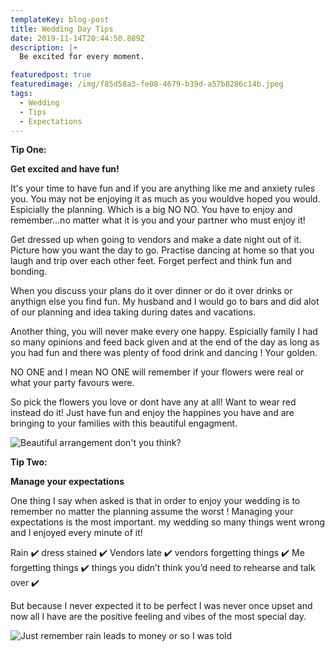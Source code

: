 ```yaml
---
templateKey: blog-post
title: Wedding Day Tips
date: 2019-11-14T20:44:50.889Z
description: |+
  Be excited for every moment.

featuredpost: true
featuredimage: /img/f85d58a3-fe08-4679-b39d-a57b8286c14b.jpeg
tags:
  - Wedding
  - Tips
  - Expectations
---
```

**Tip One:**

**Get excited and have fun!**

It's your time to have fun and if you are anything like me and anxiety rules you. You may not be enjoying it as much as you wouldve hoped you would. Espicially the planning. Which is a big NO NO. You have to enjoy and remember...no matter what it is you and your partner who must enjoy it! 

Get dressed up when going to vendors and make a date night out of it. Picture how you want the day to go. Practise dancing at home so that you laugh and trip over each other feet. Forget perfect and think fun and bonding.

When you discuss your plans do it over dinner or do it over drinks or anythign else you find fun. My husband and I would go to bars and did alot of our planning and idea taking during dates and vacations.

Another thing, you will never make every one happy. Espicially family I had so many opinions and feed back given and at the end of the day as long as you had fun and there was plenty of food drink and dancing ! Your golden. 

NO ONE and I mean NO ONE will remember if your flowers were real or what your party favours were.

So pick the flowers you love or dont have any at all! Want to wear red instead do it! Just have fun and enjoy the happines you have and are bringing to your families with this beautiful engagment.

![Beautiful arrangement don't you think?](/img/2f68a5fc-86cc-430f-8868-f337d2700a42.jpeg "Flowers")

**Tip Two:** 

**Manage your expectations**

One thing I say when asked is that in order to enjoy your wedding is to remember no matter the planning assume the worst ! Managing your expectations is the most important. my wedding so many things went wrong and I enjoyed every minute of it! 

Rain ✔️  dress stained ✔️  Vendors late ✔️ vendors forgetting things ✔️ Me forgetting things ✔️ things you didn’t think you’d need to rehearse and talk over ✔️

But because I never expected it to be perfect I was never once upset and now all I have are the positive feeling and vibes of the most special day.

![Just remember rain leads to money or so I was told](/img/wedding_r_y_1643_07754.jpg "Rain")

